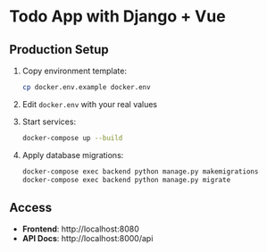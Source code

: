 # Todo App with Django + Vue

## Production Setup

1. Copy environment template:
   ```bash
   cp docker.env.example docker.env
   ```

2. Edit `docker.env` with your real values

3. Start services:
   ```bash
   docker-compose up --build
   ```

4. Apply database migrations:
   ```bash
   docker-compose exec backend python manage.py makemigrations
   docker-compose exec backend python manage.py migrate
   ```

## Access
- **Frontend**: http://localhost:8080  
- **API Docs**: http://localhost:8000/api  